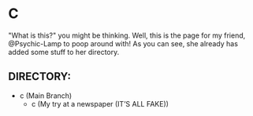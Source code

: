 # C

"What is this?" you might be thinking. Well, this is the page for my friend, @Psychic-Lamp to poop around with! As you can see, she already has added some stuff to her directory.

## DIRECTORY:
- c (Main Branch)
  - c (My try at a newspaper (IT’S ALL FAKE))
  
